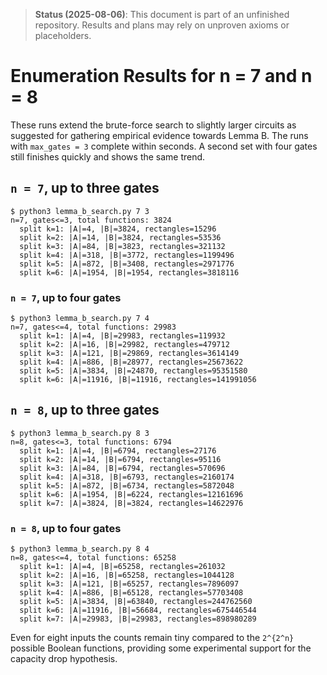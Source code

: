 > **Status (2025-08-06)**: This document is part of an unfinished repository. Results and plans may rely on unproven axioms or placeholders.
>
# Enumeration Results for n = 7 and n = 8

These runs extend the brute-force search to slightly larger circuits as
suggested for gathering empirical evidence towards Lemma B.  The runs with
``max_gates = 3`` complete within seconds.  A second set with four gates still
finishes quickly and shows the same trend.

## `n = 7`, up to three gates

```
$ python3 lemma_b_search.py 7 3
n=7, gates<=3, total functions: 3824
  split k=1: |A|=4, |B|=3824, rectangles=15296
  split k=2: |A|=14, |B|=3824, rectangles=53536
  split k=3: |A|=84, |B|=3823, rectangles=321132
  split k=4: |A|=318, |B|=3772, rectangles=1199496
  split k=5: |A|=872, |B|=3408, rectangles=2971776
  split k=6: |A|=1954, |B|=1954, rectangles=3818116
```

### `n = 7`, up to four gates

```
$ python3 lemma_b_search.py 7 4
n=7, gates<=4, total functions: 29983
  split k=1: |A|=4, |B|=29983, rectangles=119932
  split k=2: |A|=16, |B|=29982, rectangles=479712
  split k=3: |A|=121, |B|=29869, rectangles=3614149
  split k=4: |A|=886, |B|=28977, rectangles=25673622
  split k=5: |A|=3834, |B|=24870, rectangles=95351580
  split k=6: |A|=11916, |B|=11916, rectangles=141991056
```

## `n = 8`, up to three gates

```
$ python3 lemma_b_search.py 8 3
n=8, gates<=3, total functions: 6794
  split k=1: |A|=4, |B|=6794, rectangles=27176
  split k=2: |A|=14, |B|=6794, rectangles=95116
  split k=3: |A|=84, |B|=6794, rectangles=570696
  split k=4: |A|=318, |B|=6793, rectangles=2160174
  split k=5: |A|=872, |B|=6734, rectangles=5872048
  split k=6: |A|=1954, |B|=6224, rectangles=12161696
  split k=7: |A|=3824, |B|=3824, rectangles=14622976
```

### `n = 8`, up to four gates

```
$ python3 lemma_b_search.py 8 4
n=8, gates<=4, total functions: 65258
  split k=1: |A|=4, |B|=65258, rectangles=261032
  split k=2: |A|=16, |B|=65258, rectangles=1044128
  split k=3: |A|=121, |B|=65257, rectangles=7896097
  split k=4: |A|=886, |B|=65128, rectangles=57703408
  split k=5: |A|=3834, |B|=63840, rectangles=244762560
  split k=6: |A|=11916, |B|=56684, rectangles=675446544
  split k=7: |A|=29983, |B|=29983, rectangles=898980289
```

Even for eight inputs the counts remain tiny compared to the ``2^{2^n}``
possible Boolean functions, providing some experimental support for the
capacity drop hypothesis.

